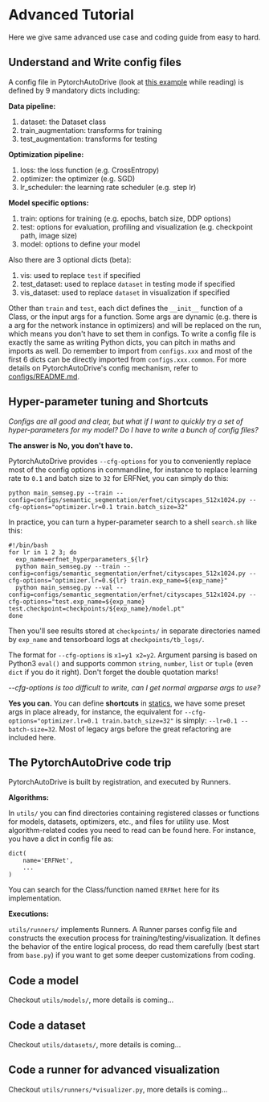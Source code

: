# Advanced Tutorial

Here we give same advanced use case and coding guide from easy to hard.

## Understand and Write config files

A config file in PytorchAutoDrive (look at [this example](../configs/semantic_segmentation/erfnet/cityscapes_512x1024.py) while reading) is defined by 9 mandatory dicts including:

**Data pipeline:**

1. dataset: the Dataset class
2. train_augmentation: transforms for training
3. test_augmentation: transforms for testing

**Optimization pipeline:**

1. loss: the loss function (e.g. CrossEntropy)
2. optimizer: the optimizer (e.g. SGD)
3. lr_scheduler: the learning rate scheduler (e.g. step lr)

**Model specific options:**

1. train: options for training (e.g. epochs, batch size, DDP options)
2. test: options for evaluation, profiling and visualization (e.g. checkpoint path, image size)
3. model: options to define your model

Also there are 3 optional dicts (beta):

1. vis: used to replace `test` if specified
2. test_dataset: used to replace `dataset` in testing mode if specified
3. vis_dataset: used to replace `dataset` in visualization if specified

Other than `train` and `test`, each dict defines the `__init__` function of a Class, or the input args for a function. Some args are dynamic (e.g. there is a arg for the network instance in optimizers) and will be replaced on the run, which means you don't have to set them in configs. To write a config file is exactly the same as writing Python dicts, you can pitch in maths and imports as well. Do remember to import from `configs.xxx` and most of the first 6 dicts can be directly imported from `configs.xxx.common`. For more details on PytorchAutoDrive's config mechanism, refer to [configs/README.md](../configs/README.md).

## Hyper-parameter tuning and Shortcuts

*Configs are all good and clear, but what if I want to quickly try a set of hyper-parameters for my model? Do I have to write a bunch of config files?*

**The answer is No, you don't have to.**

PytorchAutoDrive provides `--cfg-options` for you to conveniently replace most of the config options in commandline, for instance to replace learning rate to `0.1` and batch size to `32` for ERFNet, you can simply do this:

```
python main_semseg.py --train --config=configs/semantic_segmentation/erfnet/cityscapes_512x1024.py --cfg-options="optimizer.lr=0.1 train.batch_size=32"
```

In practice, you can turn a hyper-parameter search to a shell `search.sh` like this:

```
#!/bin/bash
for lr in 1 2 3; do
  exp_name=erfnet_hyperparameters_${lr}
  python main_semseg.py --train --config=configs/semantic_segmentation/erfnet/cityscapes_512x1024.py --cfg-options="optimizer.lr=0.${lr} train.exp_name=${exp_name}"
  python main_semseg.py --val --config=configs/semantic_segmentation/erfnet/cityscapes_512x1024.py --cfg-options="test.exp_name=${exp_name} test.checkpoint=checkpoints/${exp_name}/model.pt"
done

```

Then you'll see results stored at `checkpoints/` in separate directories named by `exp_name` and tensorboard logs at `checkpoints/tb_logs/`.

The format for `--cfg-options` is `x1=y1 x2=y2`. Argument parsing is based on Python3 `eval()` and supports common `string`, `number`, `list` or `tuple` (even `dict` if you do it right). Don't forget the double quotation marks! 

*--cfg-options is too difficult to write, can I get normal argparse args to use?*

**Yes you can.** You can define **shortcuts** in [statics](../configs/statics.py), we have some preset args in place already, for instance, the equivalent for  `--cfg-options="optimizer.lr=0.1 train.batch_size=32"` is simply: `--lr=0.1 --batch-size=32`. Most of legacy args before the great refactoring are included here.

## The PytorchAutoDrive code trip

PytorchAutoDrive is built by registration, and executed by Runners.

**Algorithms:**

In `utils/` you can find directories containing registered classes or functions for models, datasets, optimizers, etc., and files for utility use. Most algorithm-related codes you need to read can be found here. For instance, you have a dict in config file as:

```
dict(
    name='ERFNet',
    ...
)
```

You can search for the Class/function named `ERFNet` here for its implementation.

**Executions:**

`utils/runners/` implements Runners. A Runner parses config file and constructs the execution process for training/testing/visualization. It defines the behavior of the entire logical process, do read them carefully (best start from `base.py`) if you want to get some deeper customizations from coding.

## Code a model

Checkout `utils/models/`, more details is coming...

## Code a dataset

Checkout `utils/datasets/`, more details is coming...

## Code a runner for advanced visualization

Checkout `utils/runners/*visualizer.py`, more details is coming...
